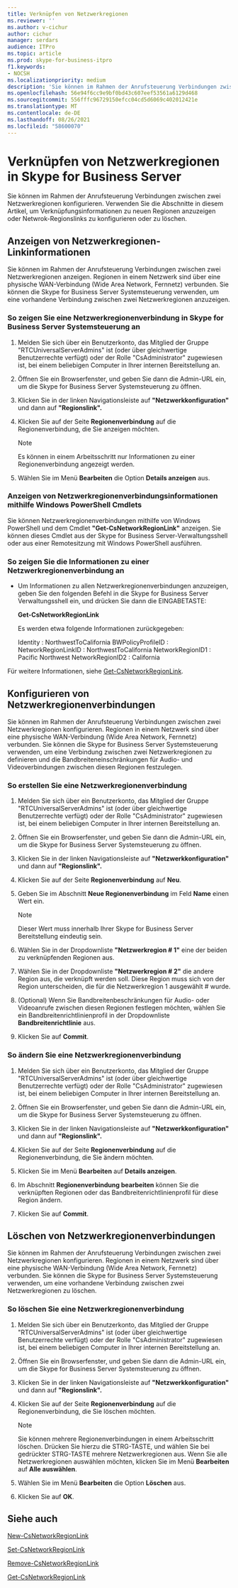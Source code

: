 ```yaml
---
title: Verknüpfen von Netzwerkregionen
ms.reviewer: ''
ms.author: v-cichur
author: cichur
manager: serdars
audience: ITPro
ms.topic: article
ms.prod: skype-for-business-itpro
f1.keywords:
- NOCSH
ms.localizationpriority: medium
description: 'Sie können im Rahmen der Anrufsteuerung Verbindungen zwischen zwei Netzwerkregionen konfigurieren. '
ms.openlocfilehash: 56e94f6cc9e9bf0bd43c607eef53561a6129d468
ms.sourcegitcommit: 556fffc96729150efcc04cd5d6069c402012421e
ms.translationtype: MT
ms.contentlocale: de-DE
ms.lasthandoff: 08/26/2021
ms.locfileid: "58600070"
---
```

# <a name="linking-network-regions-in-skype-for-business-server"></a>Verknüpfen von Netzwerkregionen in Skype for Business Server

Sie können im Rahmen der Anrufsteuerung Verbindungen zwischen zwei Netzwerkregionen konfigurieren. Verwenden Sie die Abschnitte in diesem Artikel, um Verknüpfungsinformationen zu neuen Regionen anzuzeigen oder Netwrok-Regionslinks zu konfigurieren oder zu löschen. 

## <a name="view-network-region-link-information"></a>Anzeigen von Netzwerkregionen-Linkinformationen 

Sie können im Rahmen der Anrufsteuerung Verbindungen zwischen zwei Netzwerkregionen anzeigen. Regionen in einem Netzwerk sind über eine physische WAN-Verbindung (Wide Area Network, Fernnetz) verbunden. Sie können die Skype for Business Server Systemsteuerung verwenden, um eine vorhandene Verbindung zwischen zwei Netzwerkregionen anzuzeigen. 


### <a name="to-view-a-network-region-link-in-skype-for-business-server-control-panel"></a>So zeigen Sie eine Netzwerkregionenverbindung in Skype for Business Server Systemsteuerung an

1.  Melden Sie sich über ein Benutzerkonto, das Mitglied der Gruppe "RTCUniversalServerAdmins" ist (oder über gleichwertige Benutzerrechte verfügt) oder der Rolle "CsAdministrator" zugewiesen ist, bei einem beliebigen Computer in Ihrer internen Bereitstellung an.

2.  Öffnen Sie ein Browserfenster, und geben Sie dann die Admin-URL ein, um die Skype for Business Server Systemsteuerung zu öffnen. 

3.  Klicken Sie in der linken Navigationsleiste auf **"Netzwerkkonfiguration"** und dann auf **"Regionslink".**

4.  Klicken Sie auf der Seite **Regionenverbindung** auf die Regionenverbindung, die Sie anzeigen möchten.
    
    > [!NOTE]
    > Es können in einem Arbeitsschritt nur Informationen zu einer Regionenverbindung angezeigt werden.

5.  Wählen Sie im Menü **Bearbeiten** die Option **Details anzeigen** aus.

### <a name="view-network-region-link-information-by-using-windows-powershell-cmdlets"></a>Anzeigen von Netzwerkregionenverbindungsinformationen mithilfe Windows PowerShell Cmdlets

Sie können Netzwerkregionenverbindungen mithilfe von Windows PowerShell und dem Cmdlet **"Get-CsNetworkRegionLink"** anzeigen. Sie können dieses Cmdlet aus der Skype for Business Server-Verwaltungsshell oder aus einer Remotesitzung mit Windows PowerShell ausführen. 


### <a name="to-view-network-region-link-information"></a>So zeigen Sie die Informationen zu einer Netzwerkregionenverbindung an

  - Um Informationen zu allen Netzwerkregionenverbindungen anzuzeigen, geben Sie den folgenden Befehl in die Skype for Business Server Verwaltungsshell ein, und drücken Sie dann die EINGABETASTE:
    
    **Get-CsNetworkRegionLink**
    
    Es werden etwa folgende Informationen zurückgegeben:
    
       Identity : NorthwestToCalifornia BWPolicyProfileID : NetworkRegionLinkID : NorthwestToCalifornia NetworkRegionID1 : Pacific Northwest NetworkRegionID2 : California


Für weitere Informationen, siehe [Get-CsNetworkRegionLink](/powershell/module/skype/Get-CsNetworkRegionLink).


## <a name="configure-network-region-links"></a>Konfigurieren von Netzwerkregionenverbindungen 

Sie können im Rahmen der Anrufsteuerung Verbindungen zwischen zwei Netzwerkregionen konfigurieren. Regionen in einem Netzwerk sind über eine physische WAN-Verbindung (Wide Area Network, Fernnetz) verbunden. Sie können die Skype for Business Server Systemsteuerung verwenden, um eine Verbindung zwischen zwei Netzwerkregionen zu definieren und die Bandbreiteneinschränkungen für Audio- und Videoverbindungen zwischen diesen Regionen festzulegen.

### <a name="to-create-a-network-region-link"></a>So erstellen Sie eine Netzwerkregionenverbindung

1.  Melden Sie sich über ein Benutzerkonto, das Mitglied der Gruppe "RTCUniversalServerAdmins" ist (oder über gleichwertige Benutzerrechte verfügt) oder der Rolle "CsAdministrator" zugewiesen ist, bei einem beliebigen Computer in Ihrer internen Bereitstellung an.

2.  Öffnen Sie ein Browserfenster, und geben Sie dann die Admin-URL ein, um die Skype for Business Server Systemsteuerung zu öffnen. 

3.  Klicken Sie in der linken Navigationsleiste auf **"Netzwerkkonfiguration"** und dann auf **"Regionslink".**

4.  Klicken Sie auf der Seite **Regionenverbindung** auf **Neu**.

5.  Geben Sie im Abschnitt **Neue Regionenverbindung** im Feld **Name** einen Wert ein.
 
    > [!NOTE]  
    > Dieser Wert muss innerhalb Ihrer Skype for Business Server Bereitstellung eindeutig sein.

6.  Wählen Sie in der Dropdownliste **"Netzwerkregion \# 1"** eine der beiden zu verknüpfenden Regionen aus.

7.  Wählen Sie in der Dropdownliste **"Netzwerkregion \# 2"** die andere Region aus, die verknüpft werden soll. Diese Region muss sich von der Region unterscheiden, die für die Netzwerkregion 1 ausgewählt \# wurde.

8.  (Optional) Wenn Sie Bandbreitenbeschränkungen für Audio- oder Videoanrufe zwischen diesen Regionen festlegen möchten, wählen Sie ein Bandbreitenrichtlinienprofil in der Dropdownliste **Bandbreitenrichtlinie** aus.

9.  Klicken Sie auf **Commit**.

### <a name="to-modify-a-network-region-link"></a>So ändern Sie eine Netzwerkregionenverbindung

1.  Melden Sie sich über ein Benutzerkonto, das Mitglied der Gruppe "RTCUniversalServerAdmins" ist (oder über gleichwertige Benutzerrechte verfügt) oder der Rolle "CsAdministrator" zugewiesen ist, bei einem beliebigen Computer in Ihrer internen Bereitstellung an.

2.  Öffnen Sie ein Browserfenster, und geben Sie dann die Admin-URL ein, um die Skype for Business Server Systemsteuerung zu öffnen. 

3.  Klicken Sie in der linken Navigationsleiste auf **"Netzwerkkonfiguration"** und dann auf **"Regionslink".**

4.  Klicken Sie auf der Seite **Regionenverbindung** auf die Regionenverbindung, die Sie ändern möchten.

5.  Klicken Sie im Menü **Bearbeiten** auf **Details anzeigen**.

6.  Im Abschnitt **Regionenverbindung bearbeiten** können Sie die verknüpften Regionen oder das Bandbreitenrichtlinienprofil für diese Region ändern.

7.  Klicken Sie auf **Commit**.


## <a name="delete-network-region-links"></a>Löschen von Netzwerkregionenverbindungen

Sie können im Rahmen der Anrufsteuerung Verbindungen zwischen zwei Netzwerkregionen konfigurieren. Regionen in einem Netzwerk sind über eine physische WAN-Verbindung (Wide Area Network, Fernnetz) verbunden. Sie können die Skype for Business Server Systemsteuerung verwenden, um eine vorhandene Verbindung zwischen zwei Netzwerkregionen zu löschen. 

### <a name="to-delete-a-network-region-link"></a>So löschen Sie eine Netzwerkregionenverbindung

1.  Melden Sie sich über ein Benutzerkonto, das Mitglied der Gruppe "RTCUniversalServerAdmins" ist (oder über gleichwertige Benutzerrechte verfügt) oder der Rolle "CsAdministrator" zugewiesen ist, bei einem beliebigen Computer in Ihrer internen Bereitstellung an.

2.  Öffnen Sie ein Browserfenster, und geben Sie dann die Admin-URL ein, um die Skype for Business Server Systemsteuerung zu öffnen. 

3.  Klicken Sie in der linken Navigationsleiste auf **"Netzwerkkonfiguration"** und dann auf **"Regionslink".**

4.  Klicken Sie auf der Seite **Regionenverbindung** auf die Regionenverbindung, die Sie löschen möchten.
 
    > [!NOTE]  
    > Sie können mehrere Regionenverbindungen in einem Arbeitsschritt löschen. Drücken Sie hierzu die STRG-TASTE, und wählen Sie bei gedrückter STRG-TASTE mehrere Netzwerkregionen aus. Wenn Sie alle Netzwerkregionen auswählen möchten, klicken Sie im Menü <STRONG>Bearbeiten</STRONG> auf <STRONG>Alle auswählen</STRONG>.

5.  Wählen Sie im Menü **Bearbeiten** die Option **Löschen** aus.

6.  Klicken Sie auf **OK**.


## <a name="see-also"></a>Siehe auch

[New-CsNetworkRegionLink](/powershell/module/skype/New-CsNetworkRegionLink)  

[Set-CsNetworkRegionLink](/powershell/module/skype/Set-CsNetworkRegionLink)  

[Remove-CsNetworkRegionLink](/powershell/module/skype/Remove-CsNetworkRegionLink)  

[Get-CsNetworkRegionLink](/powershell/module/skype/Get-CsNetworkRegionLink)